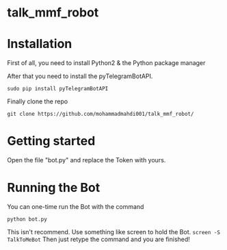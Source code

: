 # talk_mmf_robot

# Installation 

First of all, you need to install Python2 & the Python package manager


After that you need to install the pyTelegramBotAPI.

```
sudo pip install pyTelegramBotAPI
```
Finally clone the repo

```
git clone https://github.com/mohammadmahdi001/talk_mmf_robot/
```

# Getting started 

Open the file "bot.py" and replace the Token with yours.


# Running the Bot

You can one-time run the Bot with the command
```
python bot.py
```

This isn't recommend.
Use something like screen to hold the Bot.
``` screen -S TalkToMeBot ```
Then just retype the command and you are finished!

